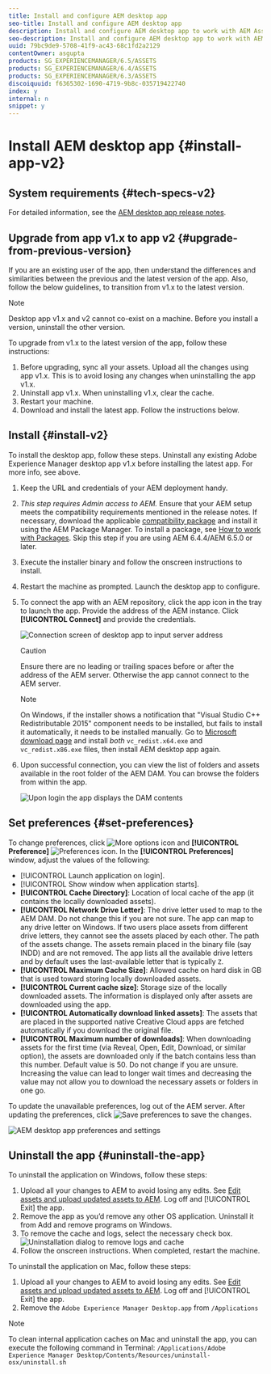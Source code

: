 ```yaml
---
title: Install and configure AEM desktop app
seo-title: Install and configure AEM desktop app
description: Install and configure AEM desktop app to work with AEM Assets servers and download the assets on your local file system.
seo-description: Install and configure AEM desktop app to work with AEM Assets servers and download the assets on your local file system.
uuid: 79bc9de9-5708-41f9-ac43-68c1fd2a2129
contentOwner: asgupta
products: SG_EXPERIENCEMANAGER/6.5/ASSETS
products: SG_EXPERIENCEMANAGER/6.4/ASSETS
products: SG_EXPERIENCEMANAGER/6.3/ASSETS
discoiquuid: f6365302-1690-4719-9b8c-035719422740
index: y
internal: n
snippet: y
---
```


# Install AEM desktop app {#install-app-v2}

## System requirements {#tech-specs-v2}

For detailed information, see the [AEM desktop app release notes](release-notes.md).

## Upgrade from app v1.x to app v2 {#upgrade-from-previous-version}

If you are an existing user of the app, then understand the differences and similarities between the previous and the latest version of the app. Also, follow the below guidelines, to transition from v1.x to the latest version.

>[!NOTE]
>
>Desktop app v1.x and v2 cannot co-exist on a machine. Before you install a version, uninstall the other version.

To upgrade from v1.x to the latest version of the app, follow these instructions:

1. Before upgrading, sync all your assets. Upload all the changes using app v1.x. This is to avoid losing any changes when uninstalling the app v1.x.
1. Uninstall app v1.x. When uninstalling v1.x, clear the cache.
1. Restart your machine.
1. Download and install the latest app. Follow the instructions below.

## Install {#install-v2}

To install the desktop app, follow these steps. Uninstall any existing Adobe Experience Manager desktop app v1.x before installing the latest app. For more info, see above.

1. Keep the URL and credentials of your AEM deployment handy.
1. _This step requires Admin access to AEM._ Ensure that your AEM setup meets the compatibility requirements mentioned in the release notes. If necessary, download the applicable [compatibility package](https://www.adobeaemcloud.com/content/marketplace/marketplaceProxy.html?packagePath=/content/companies/public/adobe/packages/cq640/featurepack/adobe-asset-link-support) and install it using the AEM Package Manager. To install a package, see [How to work with Packages](https://helpx.adobe.com/experience-manager/6-5/sites/administering/using/package-manager.html). Skip this step if you are using AEM 6.4.4/AEM 6.5.0 or later.
1. Execute the installer binary and follow the onscreen instructions to install.
1. Restart the machine as prompted. Launch the desktop app to configure.
1. To connect the app with an AEM repository, click the app icon in the tray to launch the app. Provide the address of the AEM instance. Click **[!UICONTROL Connect]** and provide the credentials.

   ![Connection screen of desktop app to input server address](assets/connect_da2.png "Connection screen to input server address")

   >[!Caution]
   >
   >Ensure there are no leading or trailing spaces before or after the address of the AEM server. Otherwise the app cannot connect to the AEM server.

   >[!NOTE]
   >
   > On Windows, if the installer shows a notification that "Visual Studio C++ Redistributable 2015" component needs to be installed, but fails to install it automatically, it needs to be installed manually. Go to [Microsoft download page](https://www.microsoft.com/en-us/download/details.aspx?id=52685) and install *both* `vc_redist.x64.exe` and `vc_redist.x86.exe` files, then install AEM desktop app again.

1. Upon successful connection, you can view the list of folders and assets available in the root folder of the AEM DAM. You can browse the folders from within the app.

   ![Upon login the app displays the DAM contents](assets/firstview_da2.png "Upon login the app displays the DAM contents")

## Set preferences {#set-preferences}

To change preferences, click ![More options icon](assets/do-not-localize/more_options_da2.png) and **[!UICONTROL Preference]** ![Preferences icon](assets/do-not-localize/preferences_icon_da2.png). In the **[!UICONTROL Preferences]** window, adjust the values of the following:

* [!UICONTROL Launch application on login].
* [!UICONTROL Show window when application starts].
* **[!UICONTROL Cache Directory]**: Location of local cache of the app (it contains the locally downloaded assets).
* **[!UICONTROL Network Drive Letter]**: The drive letter used to map to the AEM DAM. Do not change this if you are not sure. The app can map to any drive letter on Windows. If two users place assets from different drive letters, they cannot see the assets placed by each other. The path of the assets change. The assets remain placed in the binary file (say INDD) and are not removed. The app lists all the available drive letters and by default uses the last-available letter that is typically `Z`.
* **[!UICONTROL Maximum Cache Size]**: Allowed cache on hard disk in GB that is used toward storing locally downloaded assets.
* **[!UICONTROL Current cache size]**: Storage size of the locally downloaded assets. The information is displayed only after assets are downloaded using the app.
* **[!UICONTROL Automatically download linked assets]**: The assets that are placed in the supported native Creative Cloud apps are fetched automatically if you download the original file.
* **[!UICONTROL Maximum number of downloads]**: When downloading assets for the first time (via Reveal, Open, Edit, Download, or similar option), the assets are downloaded only if the batch contains less than this number. Default value is 50. Do not change if you are unsure. Increasing the value can lead to longer wait times and decreasing the value may not allow you to download the necessary assets or folders in one go.

To update the unavailable preferences, log out of the AEM server. After updating the preferences, click ![Save preferences](assets/do-not-localize/save_preferences_da2.png) to save the changes.

![AEM desktop app preferences and settings](assets/preferences_da2.png "Desktop app preferences")

## Uninstall the app {#uninstall-the-app}

To uninstall the application on Windows, follow these steps:

1. Upload all your changes to AEM to avoid losing any edits. See [Edit assets and upload updated assets to AEM](using.md#edit-assets-upload-updated-assets). Log off and [!UICONTROL Exit] the app.
1. Remove the app as you’d remove any other OS application. Uninstall it from Add and remove programs on Windows.
1. To remove the cache and logs, select the necessary check box.
   ![Uninstallation dialog to remove logs and cache](assets/uninstall_da2.png "Uninstallation dialog to remove logs and cache")
1. Follow the onscreen instructions. When completed, restart the machine.

To uninstall the application on Mac, follow these steps:

1. Upload all your changes to AEM to avoid losing any edits. See [Edit assets and upload updated assets to AEM](using.md#edit-assets-upload-updated-assets). Log off and [!UICONTROL Exit] the app.
1. Remove the `Adobe Experience Manager Desktop.app` from `/Applications`

>[!NOTE]
>
> To clean internal application caches on Mac and uninstall the app, you can execute the following command in Terminal:
`/Applications/Adobe Experience Manager Desktop/Contents/Resources/uninstall-osx/uninstall.sh`
